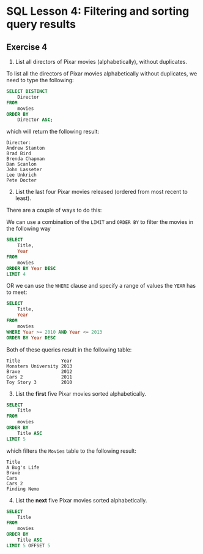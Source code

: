 # SQL Lesson 4: Filtering and sorting query results

## Exercise 4 


1. List all directors of Pixar movies (alphabetically), without duplicates.


To list all the directors of Pixar movies alphabetically without duplicates, we need to type the following:
```sql
SELECT DISTINCT
    Director
FROM 
    movies
ORDER BY 
    Director ASC;
```

which will return the following result:
````
Director:
Andrew Stanton
Brad Bird
Brenda Chapman
Dan Scanlon
John Lasseter
Lee Unkrich
Pete Docter
````
2. List the last four Pixar movies released (ordered from most recent to least).

There are a couple of ways to do this:

We can use a combination of the `LIMIT` and `ORDER BY`  to filter the movies in the following way
```sql
SELECT 
    Title, 
    Year
FROM 
    movies
ORDER BY Year DESC
LIMIT 4 
```

OR we can use the `WHERE` clause and specify a range of values the `YEAR` has to meet:

```sql
SELECT 
    Title,
    Year
FROM 
    movies
WHERE Year >= 2010 AND Year <= 2013
ORDER BY Year DESC
```

Both of these queries result in the following table:

````
Title	            Year
Monsters University	2013
Brave	            2012
Cars 2	            2011
Toy Story 3	        2010
````

3. List the **first** five Pixar movies sorted alphabetically.

```sql
SELECT 
    Title
FROM 
    movies
ORDER BY
    Title ASC
LIMIT 5
```
which filters the `Movies` table to the following result:
````
Title
A Bug's Life
Brave
Cars
Cars 2
Finding Nemo
````

4. List the **next** five Pixar movies sorted alphabetically.

````sql
SELECT 
    Title
FROM 
    movies
ORDER BY
    Title ASC
LIMIT 5 OFFSET 5
````

